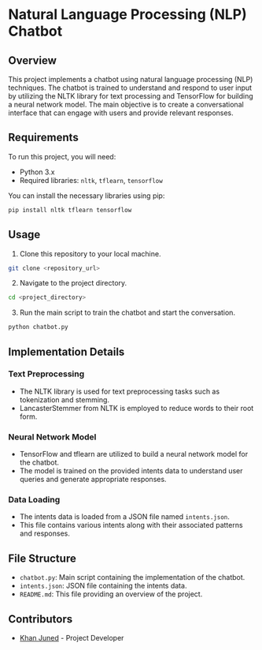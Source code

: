 # Natural Language Processing (NLP) Chatbot

## Overview

This project implements a chatbot using natural language processing (NLP) techniques. The chatbot is trained to understand and respond to user input by utilizing the NLTK library for text processing and TensorFlow for building a neural network model. The main objective is to create a conversational interface that can engage with users and provide relevant responses.

## Requirements

To run this project, you will need:

- Python 3.x
- Required libraries: `nltk`, `tflearn`, `tensorflow`

You can install the necessary libraries using pip:

```bash
pip install nltk tflearn tensorflow
```

## Usage

1. Clone this repository to your local machine.

```bash
git clone <repository_url>
```

2. Navigate to the project directory.

```bash
cd <project_directory>
```

3. Run the main script to train the chatbot and start the conversation.

```bash
python chatbot.py
```

## Implementation Details

### Text Preprocessing

- The NLTK library is used for text preprocessing tasks such as tokenization and stemming.
- LancasterStemmer from NLTK is employed to reduce words to their root form.

### Neural Network Model

- TensorFlow and tflearn are utilized to build a neural network model for the chatbot.
- The model is trained on the provided intents data to understand user queries and generate appropriate responses.

### Data Loading

- The intents data is loaded from a JSON file named `intents.json`.
- This file contains various intents along with their associated patterns and responses.

## File Structure

- `chatbot.py`: Main script containing the implementation of the chatbot.
- `intents.json`: JSON file containing the intents data.
- `README.md`: This file providing an overview of the project.

## Contributors

- [Khan Juned](https://github.com/junedkhan9310) - Project Developer
